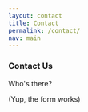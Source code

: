 ```yaml
---
layout: contact
title: Contact
permalink: /contact/
nav: main
---
```


### Contact Us

Who's there?

(Yup, the form works)